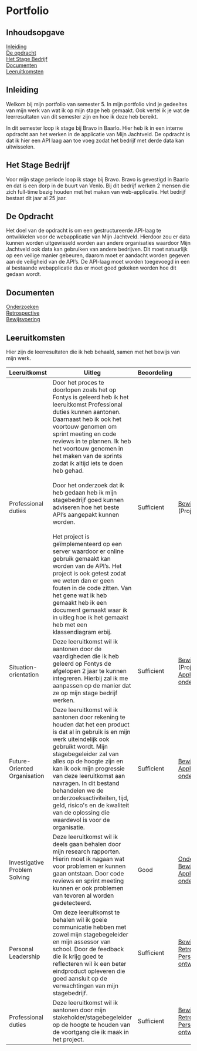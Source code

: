 # Portfolio

## Inhoudsopgave
[Inleiding](https://github.com/Stage-Bravo/Portfolio/blob/main/README.md#inleiding)<br>
[De opdracht](https://github.com/Stage-Bravo/Portfolio/blob/main/README.md#de-opdracht)<br>
[Het Stage Bedrijf](https://github.com/Stage-Bravo/Portfolio/blob/main/README.md#het-stage-bedrijf)<br>
[Documenten](https://github.com/Stage-Bravo/Portfolio/blob/main/README.md#documenten)<br>
[Leeruitkomsten](https://github.com/Stage-Bravo/Portfolio/blob/main/README.md#leeruitkomsten)

## Inleiding 
Welkom bij mijn portfolio van semester 5. In mijn portfolio vind je gedeeltes van mijn werk van wat ik op mijn stage heb gemaakt. Ook vertel ik je wat de leerresultaten van dit semester zijn en hoe ik deze heb bereikt.

In dit semester loop ik stage bij Bravo in Baarlo. Hier heb ik in een interne opdracht aan het werken in de applicatie van Mijn Jachtveld. De opdracht is dat ik hier een API laag aan toe voeg zodat het bedrijf met derde data kan uitwisselen. 

## Het Stage Bedrijf
Voor mijn stage periode loop ik stage bij Bravo. Bravo is gevestigd in Baarlo en dat is een dorp in de buurt van Venlo. Bij dit bedrijf werken 2 mensen die zich full-time bezig houden met het maken van web-applicatie. Het bedrijf bestaat dit jaar al 25 jaar. <br>

## De Opdracht
Het doel van de opdracht is om een gestructureerde API-laag te ontwikkelen voor de webapplicatie van Mijn Jachtveld. Hierdoor zou er data kunnen worden uitgewisseld worden aan andere organisaties waardoor Mijn Jachtveld ook data kan gebruiken van andere bedrijven. Dit moet natuurlijk op een veilige manier gebeuren, daarom moet er aandacht worden gegeven aan de veiligheid van de API’s. De API-laag moet worden toegevoegd in een al bestaande webapplicatie dus er moet goed gekeken worden hoe dit gedaan wordt. 

## Documenten 
[Onderzoeken](https://github.com/Stage-Bravo/Portfolio/tree/main/Onderzoek)<br>
[Retrospective](https://github.com/Stage-Bravo/Portfolio/blob/main/Retrospective.md) <br>
[Bewijsvoering](https://github.com/Stage-Bravo/Portfolio/blob/main/Bewijsvoering) 

## Leeruitkomsten
Hier zijn de leerresultaten die ik heb behaald, samen met het bewijs van mijn werk.

Leeruitkomst | Uitleg | Beoordeling | Bewijs
--- | --- | --- | --- 
Professional duties | Door het proces te doorlopen zoals het op Fontys is geleerd heb ik het leeruitkomst Professional duties kunnen aantonen. Daarnaast heb ik ook het voortouw genomen om sprint meeting en code reviews in te plannen. Ik heb het voortouw genomen in het maken van de sprints zodat ik altijd iets te doen heb gehad.<br><br>Door het onderzoek dat ik heb gedaan heb ik mijn stagebedrijf goed kunnen adviseren hoe het beste API’s aangepakt kunnen worden.<br><br> Het project is geïmplementeerd op een server waardoor er online gebruik gemaakt kan worden van de API’s. Het project is ook getest zodat we weten dan er geen fouten in de code zitten. Van het gene wat ik heb gemaakt heb ik een document gemaakt waar ik in uitleg hoe ik het gemaakt heb met een klassendiagram erbij. | Sufficient | [Bewijsvoering](https://github.com/Stage-Bravo/Portfolio/tree/main/Bewijsvoering)<br> (Project) <br>
Situation-orientation | Deze leeruitkomst wil ik aantonen door de vaardigheden die ik heb geleerd op Fontys de afgelopen 2 jaar te kunnen integreren. Hierbij zal ik me aanpassen op de manier dat ze op mijn stage bedrijf werken. | Sufficient | [Bewijsvoering](https://github.com/Stage-Bravo/Portfolio/tree/main/Bewijsvoering) <br> (Project) <br> [Applicatie onderzoek](https://github.com/Stage-Bravo/Portfolio/blob/main/Onderzoek/Onderzoeksrapport.pdf)<br>
Future-Oriented Organisation | Deze leeruitkomst wil ik aantonen door rekening te houden dat het een product is dat al in gebruik is en mijn werk uiteindelijk ook gebruikt wordt. Mijn stagebegeleider zal van alles op de hoogte zijn en kan ik ook mijn progressie van deze leeruitkomst aan navragen. In dit bestand behandelen we de onderzoeksactiviteiten, tijd, geld, risico's en de kwaliteit van de oplossing die waardevol is voor de organisatie.   | Sufficient | [Bewijsvoering](https://github.com/Stage-Bravo/Portfolio/tree/main/Bewijsvoering) <br> [Applicatie onderzoek](https://github.com/Stage-Bravo/Portfolio/blob/main/Onderzoek/Onderzoeksrapport.pdf)<br>
Investigative Problem Solving | Deze leeruitkomst wil ik deels gaan behalen door mijn research rapporten. Hierin moet ik nagaan wat voor problemen er kunnen gaan ontstaan. Door code reviews en sprint meeting kunnen er ook problemen van tevoren al worden gedetecteerd.  | Good | [Onderzoeksrapport](https://github.com/Stage-Bravo/Portfolio/blob/main/Onderzoek/Onderzoeksrapport.pdf)<br> [Bewijsvoering](https://github.com/Stage-Bravo/Portfolio/tree/main/Bewijsvoering) <br> [Applicatie onderzoek](https://github.com/Stage-Bravo/Portfolio/blob/main/Onderzoek/Onderzoeksrapport.pdf)<br>
Personal Leadership | Om deze leeruitkomst te behalen wil ik goeie communicatie hebben met zowel mijn stagebegeleider en mijn assessor van school. Door de feedback die ik krijg goed te reflecteren wil ik een beter eindproduct opleveren die goed aansluit op de verwachtingen van mijn stagebedrijf.  | Sufficient | [Bewijsvoering](https://github.com/Stage-Bravo/Portfolio/tree/main/Bewijsvoering) <br> [Retrospective](https://github.com/Stage-Bravo/Portfolio/blob/main/Retrospective.md) <br> [Persoonlijke ontwikkeling](https://github.com/Stage-Bravo/PHP-API-Framworks)
Professional duties | Deze leeruitkomst wil ik aantonen door mijn stakeholder/stagebegeleider op de hoogte te houden van de voortgang die ik maak in het project. | Sufficient | [Bewijsvoering](https://github.com/Stage-Bravo/Portfolio/tree/main/Bewijsvoering) <br> [Retrospective](https://github.com/Stage-Bravo/Portfolio/blob/main/Retrospective.md) <br> [Persoonlijke ontwikkeling](https://github.com/Stage-Bravo/PHP-API-Framworks)
